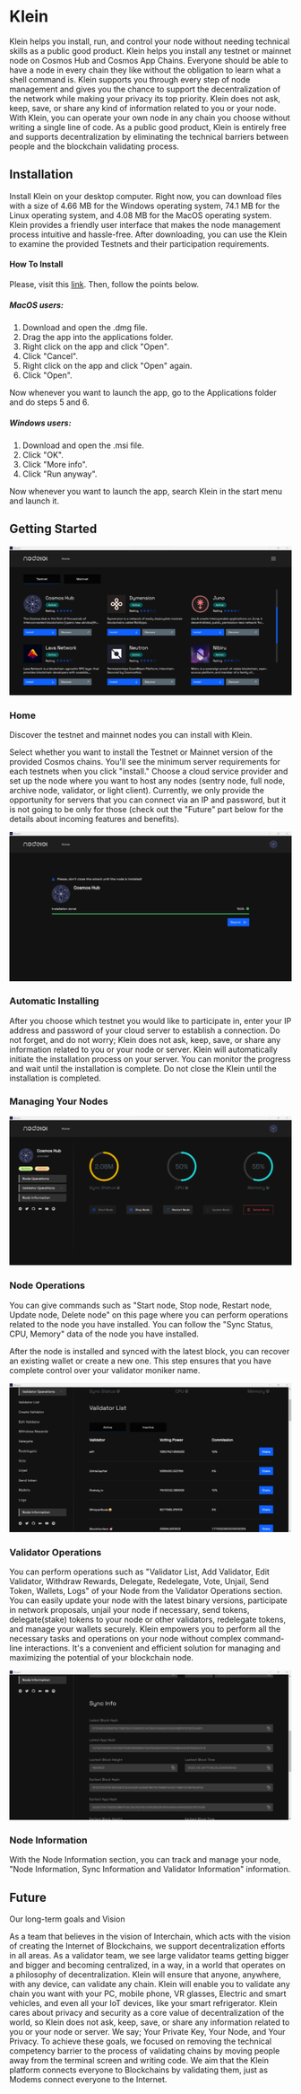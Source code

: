 # Klein

Klein helps you install, run, and control your node without needing technical skills as a public good product. Klein helps you install any testnet or mainnet node on Cosmos Hub and Cosmos App Chains. Everyone should be able to have a node in every chain they like without the obligation to learn what a shell command is. Klein supports you through every step of node management and gives you the chance to support the decentralization of the network while making your privacy its top priority. Klein does not ask, keep, save, or share any kind of information related to you or your node. With Klein, you can operate your own node in any chain you choose without writing a single line of code. As a public good product, Klein is entirely free and supports decentralization by eliminating the technical barriers between people and the blockchain validating process. 

## Installation

Install Klein on your desktop computer. Right now, you can download files with a size of 4.66 MB for the Windows operating system, 74.1 MB for the Linux operating system, and 4.08 MB for the MacOS operating system. Klein provides a friendly user interface that makes the node management process intuitive and hassle-free. After downloading, you can use the Klein to examine the provided Testnets and their participation requirements.

#### How To Install

Please, visit this [link](https://github.com/node101-io/klein/releases/latest "link"). Then, follow the points below.

##### MacOS users:
1. Download and open the .dmg file.
2. Drag the app into the applications folder.
3. Right click on the app and click "Open".
4. Click "Cancel".
5. Right click on the app and click "Open" again.
6. Click "Open".

Now whenever you want to launch the app, go to the Applications folder and do steps 5 and 6.

##### Windows users:

1. Download and open the .msi file.
2. Click "OK".
3. Click "More info".
4. Click "Run anyway".

Now whenever you want to launch the app, search Klein in the start menu and launch it.

## Getting Started

![](/docs/images/image1.png)

### Home

Discover the testnet and mainnet nodes you can install with Klein. 

Select whether you want to install the Testnet or Mainnet version of the provided Cosmos chains. You'll see the minimum server requirements for each testnets when you click "install." Choose a cloud service provider and set up the node where you want to host any nodes (sentry node, full node, archive node, validator, or light client). Currently, we only provide the opportunity for servers that you can connect via an IP and password, but it is not going to be only for those (check out the "Future" part below for the details about incoming features and benefits). 

![](/docs/images/image2.png)

### Automatic Installing

After you choose which testnet you would like to participate in, enter your IP address and password of your cloud server to establish a connection. Do not forget, and do not worry; Klein does not ask, keep, save, or share any information related to you or your node or server. Klein will automatically initiate the installation process on your server. You can monitor the progress and wait until the installation is complete. Do not close the Klein until the installation is completed. 

### Managing Your Nodes

![](/docs/images/image3.png)

### Node Operations

You can give commands such as "Start node, Stop node, Restart node, Update node, Delete node" on this page where you can perform operations related to the node you have installed. You can follow the "Sync Status, CPU, Memory" data of the node you have installed.

After the node is installed and synced with the latest block, you can recover an existing wallet or create a new one. This step ensures that you have complete control over your validator moniker name.

![](/docs/images/image4.png)

### Validator Operations

You can perform operations such as "Validator List, Add Validator, Edit Validator, Withdraw Rewards, Delegate, Redelegate, Vote, Unjail, Send Token, Wallets, Logs" of your Node from the Validator Operations section.
You can easily update your node with the latest binary versions, participate in network proposals, unjail your node if necessary, send tokens, delegate(stake) tokens to your node or other validators, redelegate tokens, and manage your wallets securely. Klein empowers you to perform all the necessary tasks and operations on your node without complex command-line interactions. It's a convenient and efficient solution for managing and maximizing the potential of your blockchain node.

![](/docs/images/image5.png)

### Node Information

With the Node Information section, you can track and manage your node, "Node Information, Sync Information and Validator Information" information. 

## Future

Our long-term goals and Vision

As a team that believes in the vision of Interchain, which acts with the vision of creating the Internet of Blockchains, we support decentralization efforts in all areas. As a validator team, we see large validator teams getting bigger and bigger and becoming centralized, in a way, in a world that operates on a philosophy of decentralization. Klein will ensure that anyone, anywhere, with any device, can validate any chain. Klein will enable you to validate any chain you want with your PC, mobile phone, VR glasses, Electric and smart vehicles, and even all your IoT devices, like your smart refrigerator. Klein cares about privacy and security as a core value of decentralization of the world, so Klein does not ask, keep, save, or share any information related to you or your node or server. We say; Your Private Key, Your Node, and Your Privacy. To achieve these goals, we focused on removing the technical competency barrier to the process of validating chains by moving people away from the terminal screen and writing code. We aim that the Klein platform connects everyone to Blockchains by validating them, just as Modems connect everyone to the Internet.
